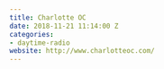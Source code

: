 ```yaml
---
title: Charlotte OC
date: 2018-11-21 11:14:00 Z
categories:
- daytime-radio
website: http://www.charlotteoc.com/
---
```


